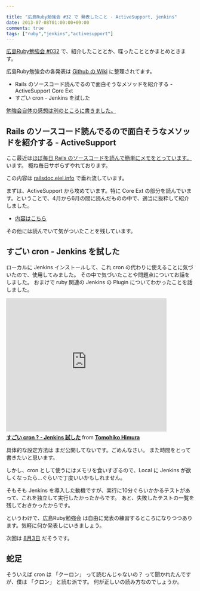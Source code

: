 ```yaml
---

title: "広島Ruby勉強会 #32 で 発表したこと - ActiveSupport, jenkins"
date: 2013-07-08T01:00:00+09:00
comments: true
tags: ["ruby","jenkins","activesupport"]
---
```


[広島Ruby勉強会 #032](http://hiroshimarb.github.io/blog/2013/07/06/hiroshimarb-32/) で、紹介したこととか、喋ったこととかまとめときます。

広島Ruby勉強会の各発表は [Github の Wiki](https://github.com/hiroshimarb/hiroshimarb.github.com/wiki/2013%E5%B9%B47%E6%9C%88%E3%81%AE%E6%B4%BB%E5%8B%95) に整理されてます。

* Rails のソースコード読んでるので面白そうなメソッドを紹介する - ActiveSupport Core Ext
* すごい cron - Jenkins を試した

[勉強会自体の感想は別のところに書きました。](http://eielh-life.tumblr.com/post/54757403133/ruby-032)

## Rails のソースコード読んでるので面白そうなメソッドを紹介する - ActiveSupport

ここ最近は[ほぼ毎日 Rails のソースコードを読んで簡単にメモをとっています。](https://github.com/eiel/railsdoc.eiel.info/commits/master)います。
概ね毎日サボらずやれております。

この内容は [railsdoc.eiel.info](http://railsdoc.eiel.info/) で垂れ流しています。

まずは、ActiveSupport から攻めています。特に Core Ext の部分を読んでいます。ということで、4月から6月の間に読んだものの中で、適当に抜粋して紹介しました。

* [内容はこちら](http://railsdoc.eiel.info/hiroshimarb/32/)

その他には読んでいて気がついたことを残しています。

## すごい cron - Jenkins を試した

ローカルに Jenkins インストールして、これ cron の代わりに使えることに気づいたので、使用してみました。
その中で気づいたことや問題点についてお話をしました。
おまけで ruby 関連の Jenkins の Plugin についてわかったことを話しました。

<iframe src="http://www.slideshare.net/slideshow/embed_code/23971945" width="427" height="356" frameborder="0" marginwidth="0" marginheight="0" scrolling="no" style="border:1px solid #CCC;border-width:1px 1px 0;margin-bottom:5px" allowfullscreen webkitallowfullscreen mozallowfullscreen> </iframe> <div style="margin-bottom:5px"> <strong> <a href="http://www.slideshare.net/TomohikoHimura/jenkins-23971945" title="すごい cron ? - Jenkins 試した" target="_blank">すごい cron ? - Jenkins 試した</a> </strong> from <strong><a href="http://www.slideshare.net/TomohikoHimura" target="_blank">Tomohiko Himura</a></strong> </div>

具体的な設定方法は まだ公開してないです。ごめんなさい。
また時間をとって書きたいと思います。

しかし、cron として使うにはメモリを食いすぎるので、Local に Jenkins が欲しくなったら…ぐらいで丁度いいかもしれません。

そもそも Jenkins を導入した動機ですが、実行に10分ぐらいかかるテストがあって、これを独立して実行したかったからです。
あと、失敗したテストの一覧を残しておきかったからです。

というわけで、広島Ruby勉強会 は自由に発表の練習するところになりつつあります。気軽に何か発表しにいきましょう。

次回は [8月3日](http://partake.in/events/9dacdbfc-8acf-4968-a0eb-5327a6937b7d#) だそうです。

## 蛇足

そういえば cron は 「クーロン」 って読むんじゃないの？ って聞かれたんですが、僕は 「クロン」 と読む派です。
何が正しいの読み方なのでしょうか。
